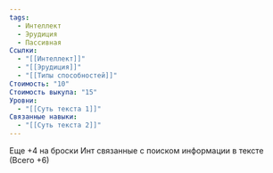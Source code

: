 ```yaml
---
tags:
  - Интеллект
  - Эрудиция
  - Пассивная
Ссылки:
  - "[[Интеллект]]"
  - "[[Эрудиция]]"
  - "[[Типы способностей]]"
Стоимость: "10"
Стоимость выкупа: "15"
Уровни:
  - "[[Суть текста 1]]"
Связанные навыки:
  - "[[Суть текста 2]]"
---
```

Еще +4 на броски Инт связанные с поиском информации в тексте (Всего +6)
